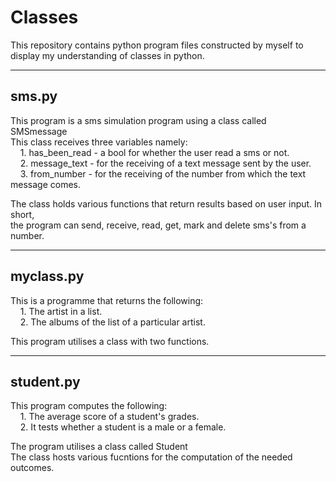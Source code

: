 # Classes
This repository contains python program files constructed by myself to display my understanding of classes in python.

------
sms.py 
------
This program is a sms simulation program using a class called SMSmessage<br/>
This class receives three variables namely:</br>
    &nbsp;&nbsp;&nbsp;&nbsp;1. has_been_read - a bool for whether the user read a sms or not.<br/>
    &nbsp;&nbsp;&nbsp;&nbsp;2. message_text - for the receiving of a text message sent by the user.<br/>
    &nbsp;&nbsp;&nbsp;&nbsp;3. from_number - for the receiving of the number from which the text message comes.<br/>
    
The class holds various functions that return results based on user input. In short,<br/>
the program can send, receive, read, get, mark and delete sms's from a number.<br/>

----------
myclass.py
----------
This is a programme that returns the following:<br/>
    &nbsp;&nbsp;&nbsp;&nbsp;1. The artist in a list.<br/>
    &nbsp;&nbsp;&nbsp;&nbsp;2. The albums of the list of a particular artist.<br/>

This program utilises a class with two functions.<br/>

----------
student.py
----------
This program computes the following:<br/>
    &nbsp;&nbsp;&nbsp;&nbsp;1. The average score of a student's grades.<br/>
    &nbsp;&nbsp;&nbsp;&nbsp;2. It tests whether a student is a male or a female.<br/>
    
The program utilises a class called Student<br/>
The class hosts various fucntions for the computation of the needed outcomes.<br/>

